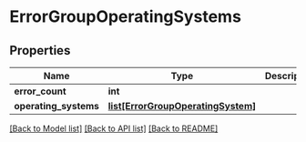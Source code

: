 # ErrorGroupOperatingSystems

## Properties
Name | Type | Description | Notes
------------ | ------------- | ------------- | -------------
**error_count** | **int** |  | [optional] 
**operating_systems** | [**list[ErrorGroupOperatingSystem]**](ErrorGroupOperatingSystem.md) |  | [optional] 

[[Back to Model list]](../README.md#documentation-for-models) [[Back to API list]](../README.md#documentation-for-api-endpoints) [[Back to README]](../README.md)

